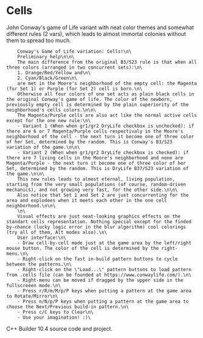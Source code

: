 # Cells
John Conway's game of Life variant with neat color themes and somewhat different rules (2 vars), which leads to almost immortal colonies without them to spread too much.

		Conway's Game of Life variation: Cells!\n\
		Preliminary help\n\n\
		The main difference from the original B3/S23 rule is that when all three colors (arranged in two concurrent sets):\n\
		1. Orange/Red/Yellow and\n\
		2. Cyan/Black/Green\n\
		are met in the Moore's neighborhood of the empty cell: the Magenta (for Set 1) or Purple (for Set 2) cell is born.\n\
		Otherwise all four colors of one set acts as plain black cells in the original Conway's game of life. The color of the newborn, previously empty cell is determined by the plain superiority of the neighborhood's cells colors.\n\n\
		The Magenta/Purple cells are also act like the normal active cells except for the one new rule:\n\
		- Variant 1 (When when gr1/gr2 DryLife checkbox is unchecked): if there are 6 or 7 Magenta/Purple cells respectivaly in the Moore's neighborhood of the cell - the next turn it become one of three color of her Set, determined by the random. This is Conway's B3/S23 variation of the game.\n\n\
		- Variant 2 (When when gr1/gr2 DryLife checkbox is checked): if there are 7 living cells in the Moore's neighborhood and none are Magenta/Purple - the next turn it become one of three color of her Set, determined by the random. This is DryLife B37/S23 variation of the game.\n\n\
		This new rules leads to almost eternal, living population, starting from the very small populations (of course, random-driven mechanics), and not growing very fast, for the other side.\n\n\
		Also notice that Set 1 and Set 2 are just concurrenting for the area and explodees when it meets each other in the one cell neighborhood.\n\n\
		\n\
		Visual effects are just neat-looking graphics effects on the standart cells representation. Nothing special except for the finded by-chance (lucky logic error in the blur algorithm) cool colorings (try all of them, Alt modes also).\n\
		User interface:\n\
		- Draw cell-by-cell mode just at the game area by the left/right mouse button. The color of the cell is determined by the right-menu.\n\
		- Right-click on the fast in-build pattern buttons to cycle between the patterns.\n\
		- Right-click on the \"Load...\" pattern buttons to load pattern from .cells file (can be founded at https://www.conwaylife.com/).\n\
		- Right-menu can be moved if dragged by the upper side in the fullscreeen mode.\n\
		- Press r/R/m/M/p/P keys when putting a pattern at the game area to Rotate/Mirror\n\
		- Press n/N/p/P keys when putting a pattern at the game area to choose the Next/Previous build-in pattern.\n\
		- Press c/C keys to Clear\n\
		- Use your imagination! :)\

C++ Builder 10.4 source code and project.
